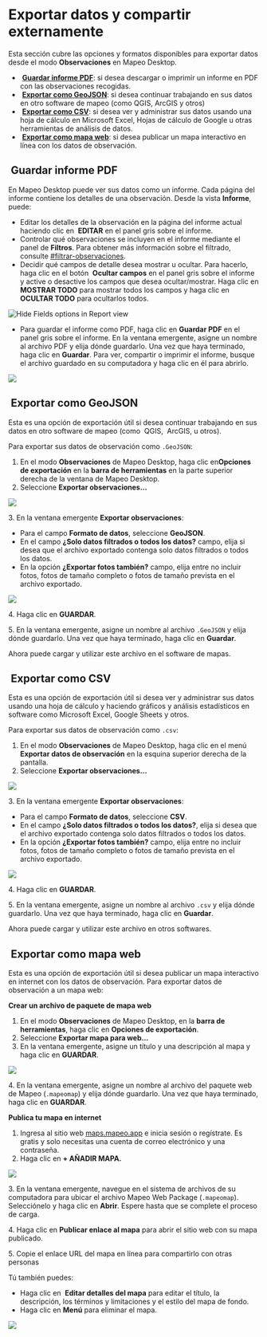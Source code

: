 # Exportar datos y compartir externamente

Esta sección cubre las opciones y formatos disponibles para exportar datos desde el modo **Observaciones** en Mapeo Desktop.

* <img src="../../../.gitbook/assets/image (13).png" alt="" data-size="line"> [**Guardar informe PDF**](exporting-and-sharing-externally.md#guardar-informe-pdf): si desea descargar o imprimir un informe en PDF con las observaciones recogidas.&#x20;
* <img src="../../../.gitbook/assets/image (21).png" alt="" data-size="line"> [**Exportar como GeoJSON**](exporting-and-sharing-externally.md#exportar-como-geojson): si desea continuar trabajando en sus datos en otro software de mapeo (como QGIS, ArcGIS y otros)&#x20;
* <img src="../../../.gitbook/assets/image (25).png" alt="" data-size="line"> [**Exportar como CSV**](exporting-and-sharing-externally.md#exportar-como-csv): si desea ver y administrar sus datos usando una hoja de cálculo en Microsoft Excel, Hojas de cálculo de Google u otras herramientas de análisis de datos.&#x20;
* <img src="../../../.gitbook/assets/image (1).png" alt="" data-size="line"> [**Exportar como mapa web**](exporting-and-sharing-externally.md#exportar-como-mapa-web): si desea publicar un mapa interactivo en línea con los datos de observación.

## <img src="../../../.gitbook/assets/image (13).png" alt="" data-size="line"> Guardar informe PDF

En Mapeo Desktop puede ver sus datos como un informe. Cada página del informe contiene los detalles de una observación. Desde la vista **Informe**, puede:&#x20;

* Editar los detalles de la observación en la página del informe actual haciendo clic en <img src="../../../.gitbook/assets/app_icons_edit_35px.png" alt="" data-size="line"> **EDITAR** en el panel gris sobre el informe.&#x20;
* Controlar qué observaciones se incluyen en el informe mediante el panel de **Filtros**. Para obtener más información sobre el filtrado, consulte [#filtrar-observaciones](viewing-observations.md#filtrar-observaciones "mention").&#x20;
* Decidir qué campos de detalle desea mostrar u ocultar. Para hacerlo, haga clic en el botón <img src="../../../.gitbook/assets/hide.png" alt="" data-size="line"> **Ocultar campos** en el panel gris sobre el informe y active o desactive los campos que desea ocultar/mostrar. Haga clic en **MOSTRAR TODO** para mostrar todos los campos y haga clic en **OCULTAR TODO** para ocultarlos todos.

![Hide Fields options in Report view](../../../.gitbook/assets/Md\_report\_view\_hide\_fields.jpg)

* Para guardar el informe como PDF, haga clic en <img src="https://lh3.googleusercontent.com/dNbEvCBJDrGxlRSmnI05llr4kgTd-zZcIOnSIV5PTvKnE_CxS7L9fdpces4G7GL60GDJHG6YuKHvTWdq2gneZGEr9z32j4myi3peM2MWw7DxmzF3Tngy118gsWyb7WPAkKCaSv02" alt="" data-size="line">**Guardar PDF** en el panel gris sobre el informe. En la ventana emergente, asigne un nombre al archivo PDF y elija dónde guardarlo. Una vez que haya terminado, haga clic en **Guardar**. Para ver, compartir o imprimir el informe, busque el archivo guardado en su computadora y haga clic en él para abrirlo.

![](../../../.gitbook/assets/Md\_report\_save\_pdf.jpg)

## <img src="../../../.gitbook/assets/image (21).png" alt="" data-size="line"> Exportar como GeoJSON

Esta es una opción de exportación útil si desea continuar trabajando en sus datos en otro software de mapeo (como <img src="../../../.gitbook/assets/image (27).png" alt="" data-size="line"> QGIS, <img src="../../../.gitbook/assets/image (22).png" alt="" data-size="line"> ArcGIS, u otros).&#x20;

Para exportar sus datos de observación como `.GeoJSON`:&#x20;

1. En el modo **Observaciones** de Mapeo Desktop, haga clic en<img src="../../../.gitbook/assets/ico_export.png" alt="" data-size="line">**Opciones de exportación** en la **barra de herramientas** en la parte superior derecha de la ventana de Mapeo Desktop.
2. Seleccione **Exportar observaciones...**

![](../../../.gitbook/assets/Md\_Export\_observations\_menu.jpg)

3\. En la ventana emergente **Exportar observaciones**:&#x20;

* Para el campo **Formato de datos**, seleccione **GeoJSON**.&#x20;
* En el campo **¿Solo datos filtrados o todos los datos?** campo, elija si desea que el archivo exportado contenga solo datos filtrados o todos los datos.&#x20;
* En la opción **¿Exportar fotos también?** campo, elija entre no incluir fotos, fotos de tamaño completo o fotos de tamaño prevista en el archivo exportado.

![](../../../.gitbook/assets/Md\_export\_obs\_geojson.jpg)

4\. Haga clic en **GUARDAR**.

5\. En la ventana emergente, asigne un nombre al archivo `.GeoJSON` y elija dónde guardarlo. Una vez que haya terminado, haga clic en **Guardar**.&#x20;

Ahora puede cargar y utilizar este archivo en el software de mapas.

## <img src="../../../.gitbook/assets/image (25).png" alt="" data-size="line"> Exportar como CSV

Esta es una opción de exportación útil si desea ver y administrar sus datos usando una hoja de cálculo y haciendo <img src="../../../.gitbook/assets/image (42).png" alt="" data-size="line">gráficos y análisis estadísticos en software como Microsoft Excel, <img src="../../../.gitbook/assets/google sheets (1).jpg" alt="" data-size="line">Google Sheets y otros.&#x20;

Para exportar sus datos de observación como `.csv`:&#x20;

1. En el modo **Observaciones** de Mapeo Desktop, haga clic en el menú <img src="../../../.gitbook/assets/Three dots menu (1).png" alt="" data-size="line">**Exportar datos de observación** en la esquina superior derecha de la pantalla.&#x20;
2. Seleccione **Exportar observaciones...**

![](../../../.gitbook/assets/Md\_Export\_observations\_menu.jpg)

3\. En la ventana emergente **Exportar observaciones**:&#x20;

* Para el campo **Formato de datos**, seleccione **CSV**.&#x20;
* En el campo **¿Solo datos filtrados o todos los datos?**, elija si desea que el archivo exportado contenga solo datos filtrados o todos los datos.&#x20;
* En la opción **¿Exportar fotos también?** campo, elija entre no incluir fotos, fotos de tamaño completo o fotos de tamaño prevista en el archivo exportado.

![](../../../.gitbook/assets/Md\_export\_obs\_csv.jpg)

4\. Haga clic en **GUARDAR**.

5\. En la ventana emergente, asigne un nombre al archivo `.csv` y elija dónde guardarlo. Una vez que haya terminado, haga clic en **Guardar**.&#x20;

Ahora puede cargar y utilizar este archivo en otros softwares.

## <img src="../../../.gitbook/assets/image (1).png" alt="" data-size="line"> Exportar como mapa web

Esta es una opción de exportación útil si desea publicar un mapa interactivo en internet con los datos de observación. Para exportar datos de observación a un mapa web:&#x20;

**Crear un archivo de paquete de mapa web**&#x20;

1. En el modo **Observaciones** de Mapeo Desktop, en la **barra de herramientas**, haga clic en <img src="../../../.gitbook/assets/ico_export.png" alt="" data-size="line">**Opciones de exportación**.&#x20;
2. Seleccione **Exportar mapa para web...**&#x20;
3. En la ventana emergente, asigne un título y una descripción al mapa y haga clic en **GUARDAR**.

![](../../../.gitbook/assets/Md\_Web\_map\_export\_window.jpg)

4\. En la ventana emergente, asigne un nombre al archivo del paquete web de Mapeo (`.mapeomap`) y elija dónde guardarlo. Una vez que haya terminado, haga clic en **GUARDAR**.&#x20;

**Publica tu mapa en internet**

1. Ingresa al sitio web [maps.mapeo.app](https://maps.mapeo.app/auth/login) e inicia sesión o regístrate. Es gratis y solo necesitas una cuenta de correo electrónico y una contraseña.&#x20;
2. Haga clic en **+ AÑADIR MAPA.**

![](../../../.gitbook/assets/Md\_Web\_map\_add\_map.jpg)

3\. En la ventana emergente, navegue en el sistema de archivos de su computadora para ubicar el archivo Mapeo Web Package (`.mapeomap`). Selecciónelo y haga clic en **Abrir**. Espere hasta que se complete el proceso de carga.

4\. Haga clic en <img src="../../../.gitbook/assets/webmaps-link-icon.png" alt="" data-size="line">**Publicar enlace al mapa** para abrir el sitio web con su mapa publicado.

5\. Copie el enlace URL del mapa en línea para compartirlo con otras personas&#x20;

Tú también puedes:&#x20;

* Haga clic en <img src="../../../.gitbook/assets/image (28).png" alt="" data-size="line"> **Editar detalles del mapa** para editar el título, la descripción, los términos y limitaciones y el estilo del mapa de fondo.&#x20;
* Haga clic en <img src="../../../.gitbook/assets/image (9).png" alt="" data-size="line">**Menú** para eliminar el mapa.

![](../../../.gitbook/assets/Mapeo\_web\_maps\_buttons.jpg)

​
